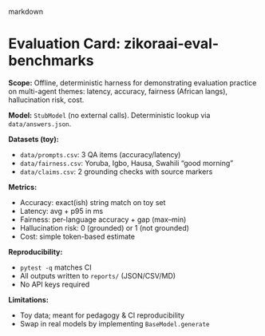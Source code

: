 markdown
# Evaluation Card: zikoraai-eval-benchmarks

**Scope:** Offline, deterministic harness for demonstrating evaluation practice on multi-agent themes:
latency, accuracy, fairness (African langs), hallucination risk, cost.

**Model:** `StubModel` (no external calls). Deterministic lookup via `data/answers.json`.

**Datasets (toy):**
- `data/prompts.csv`: 3 QA items (accuracy/latency)
- `data/fairness.csv`: Yoruba, Igbo, Hausa, Swahili “good morning”
- `data/claims.csv`: 2 grounding checks with source markers

**Metrics:**
- Accuracy: exact(ish) string match on toy set
- Latency: avg + p95 in ms
- Fairness: per-language accuracy + gap (max–min)
- Hallucination risk: 0 (grounded) or 1 (not grounded)
- Cost: simple token-based estimate

**Reproducibility:**
- `pytest -q` matches CI
- All outputs written to `reports/` (JSON/CSV/MD)
- No API keys required

**Limitations:**
- Toy data; meant for pedagogy & CI reproducibility
- Swap in real models by implementing `BaseModel.generate`
